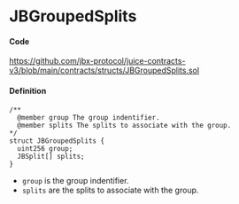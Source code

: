 # JBGroupedSplits

#### Code

https://github.com/jbx-protocol/juice-contracts-v3/blob/main/contracts/structs/JBGroupedSplits.sol

#### Definition

```
/** 
  @member group The group indentifier.
  @member splits The splits to associate with the group.
*/
struct JBGroupedSplits {
  uint256 group;
  JBSplit[] splits;
}
```

* `group` is the group indentifier.
* `splits` are the splits to associate with the group.